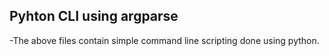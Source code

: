 ## Pyhton CLI using argparse
-The above files contain simple command line scripting done using python.

